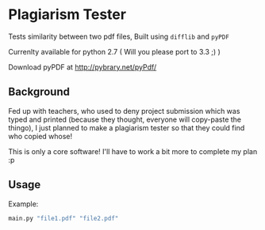 Plagiarism Tester
==========

Tests similarity between two pdf files, Built using `difflib`  and `pyPDF`

Currenlty available for python 2.7 ( Will you please port to 3.3 ;) )

Download pyPDF at http://pybrary.net/pyPdf/

Background
---

Fed up with teachers, who used to deny project submission which was typed and printed (because they thought, everyone will copy-paste the thingo), I just planned to make a plagiarism tester so that they could find who copied whose!


This is only a core software! I'll have to work a bit more to complete my plan :p


Usage
---

Example: 


```bash
main.py "file1.pdf" "file2.pdf"

```
